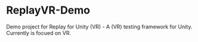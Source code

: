 # ReplayVR-Demo
Demo project for Replay for Unity (VR) - A (VR) testing framework for Unity. Currently is focued on VR.

